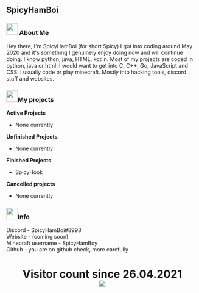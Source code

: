 ## SpicyHamBoi

<p align="center">
  <h3> <img src="https://emojis.slackmojis.com/emojis/images/1611858020/12259/cool_cat.gif?1611858020" width="30"/> About Me </h3>
</p>

Hey there, I'm SpicyHamBoi (for short Spicy) I got into coding around May 2020 and it's something I genuinely enjoy doing now and will continue doing. I know python, java, HTML, kotlin. Most of my projects are coded in python, java or html. I would want to get into C, C++, Go, JavaScript and CSS. I usually code or play minecraft. Mostly into hacking tools, discord stuff and websites. 

<p align="center">
  <h3> <img src="https://emojis.slackmojis.com/emojis/images/1611858020/12259/cool_cat.gif?1611858020" width="30"/>My projects</h3>
</p>

**Active Projects** <br>
- None currently


**Unfinished Projects** <br>
- None currently

**Finished Projects** <br>
- SpicyHook


**Cancelled projects** <br>
- None currently

<p align="center">
  <h3> <img src="https://emojis.slackmojis.com/emojis/images/1611858020/12259/cool_cat.gif?1611858020" width="30"/>Info</h3>
</p>

Discord - SpicyHamBoi#8998 <br />
Website - (coming soon)<br />
Minecraft username - SpicyHamBoy <br />
Github - you are on github check, more carefully<br />


<p> 
  <h1 align="center">Visitor count since 26.04.2021<br>
  <img src="https://profile-counter.glitch.me/SpicyHamboi/count.svg" />
    </h1>
</p>

